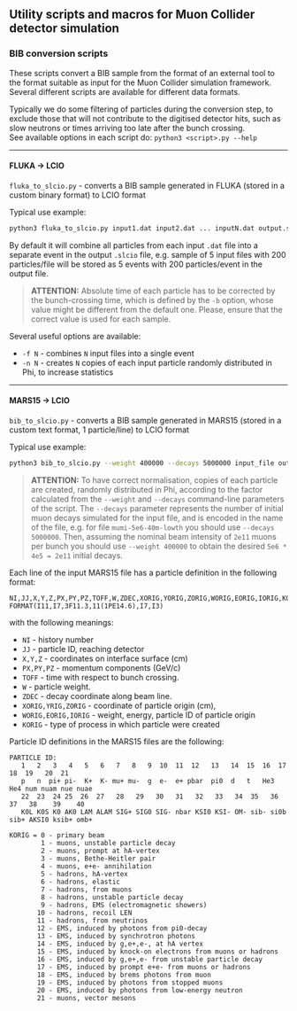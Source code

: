 ## Utility scripts and macros for Muon Collider detector simulation


### BIB conversion scripts

These scripts convert a BIB sample from the format of an external tool to the format suitable as input for the Muon Collider simulation framework. Several different scripts are available for different data formats.

Typically we do some filtering of particles during the conversion step, to exclude those that will not contribute to the digitised detector hits, such as slow neutrons or times arriving too late after the bunch crossing.  
See available options in each script do: `python3 <script>.py --help`

- - -

#### FLUKA -> LCIO

`fluka_to_slcio.py` - converts a BIB sample generated in FLUKA (stored in a custom binary format) to LCIO format

Typical use example:

```bash
python3 fluka_to_slcio.py input1.dat input2.dat ... inputN.dat output.slcio
```

By default it will combine all particles from each input `.dat` file into a separate event in the output `.slcio` file, e.g. sample of 5 input files with 200 particles/file will be stored as 5 events with 200 particles/event in the output file.

> **ATTENTION:**
> Absolute time of each particle has to be corrected by the bunch-crossing time, which is defined by the `-b` option, whose value might be different from the default one. Please, ensure that the correct value is used for each sample.

Several useful options are available:

* `-f N` - combines `N` input files into a single event
* `-n N` - creates `N` copies of each input particle randomly distributed in Phi, to increase statistics

- - -

#### MARS15 -> LCIO

`bib_to_slcio.py` - converts a BIB sample generated in MARS15 (stored in a custom text format, 1 particle/line) to LCIO format

Typical use example:

```bash
python3 bib_to_slcio.py --weight 400000 --decays 5000000 input_file output.slcio
```

> **ATTENTION:**
> To have correct normalisation, copies of each particle are created, randomly distributed in Phi, according to the factor calculated from the `--weight` and `--decays` command-line parameters of the script. The `--decays` parameter represents the number of initial muon decays simulated for the input file, and is encoded in the name of the file, e.g. for file `mumi-5e6-40m-lowth` you should use `--decays 5000000`. Then, assuming the nominal beam intensity of `2e11` muons per bunch you should use `--weight 400000` to obtain the desired `5e6 * 4e5 = 2e11` initial decays.

Each line of the input MARS15 file has a particle definition in the following format:

```csv
NI,JJ,X,Y,Z,PX,PY,PZ,TOFF,W,ZDEC,XORIG,YORIG,ZORIG,WORIG,EORIG,IORIG,KORIG
FORMAT(I11,I7,3F11.3,11(1PE14.6),I7,I3)
```

with the following meanings:
* `NI` - history number
* `JJ` - particle ID, reaching detector
* `X,Y,Z` - coordinates on interface surface (cm)
* `PX,PY,PZ` - momentum components  (GeV/c)
* `TOFF` - time with respect to bunch crossing.
* `W` - particle weight.
* `ZDEC` - decay coordinate along beam line.
* `XORIG,YRIG,ZORIG` - coordinate of particle origin (cm),
* `WORIG,EORIG,IORIG` - weight, energy, particle ID of  particle origin
* `KORIG` - type of process in which particle were created

Particle ID definitions in the MARS15 files are the following:

```
PARTICLE ID:
   1   2   3   4   5   6   7   8   9  10  11  12   13   14  15  16  17  18  19   20  21
   p   n  pi+ pi-  K+  K- mu+ mu-  g  e-  e+ pbar  pi0  d   t   He3 He4 num nuam nue nuae
   22  23  24 25  26  27   28   29   30   31   32   33   34  35   36   37   38    39    40
   K0L K0S K0 AK0 LAM ALAM SIG+ SIG0 SIG- nbar KSI0 KSI- OM- sib- si0b sib+ AKSI0 ksib+ omb+

KORIG = 0 - primary beam
        1 - muons, unstable particle decay
        2 - muons, prompt at hA-vertex
        3 - muons, Bethe-Heitler pair
        4 - muons, e+e- annihilation
        5 - hadrons, hA-vertex
        6 - hadrons, elastic
        7 - hadrons, from muons
        8 - hadrons, unstable particle decay
        9 - hadrons, EMS (electromagnetic showers)
       10 - hadrons, recoil LEN
       11 - hadrons, from neutrinos
       12 - EMS, induced by photons from pi0-decay
       13 - EMS, induced by synchrotron photons
       14 - EMS, induced by g,e+,e-, at hA vertex
       15 - EMS, induced by knock-on electrons from muons or hadrons
       16 - EMS, induced by g,e+,e- from unstable particle decay
       17 - EMS, induced by prompt e+e- from muons or hadrons
       18 - EMS, induced by brems photons from muon
       19 - EMS, induced by photons from stopped muons
       20 - EMS, induced by photons from low-energy neutron
       21 - muons, vector mesons
```
